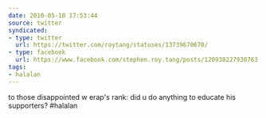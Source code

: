 ```yaml
---
date: 2010-05-10 17:53:44
source: twitter
syndicated:
- type: twitter
  url: https://twitter.com/roytang/statuses/13739670670/
- type: facebook
  url: https://www.facebook.com/stephen.roy.tang/posts/120938227930763
tags:
- halalan
---
```


to those disappointed w erap's rank: did u do anything to educate his supporters? #halalan